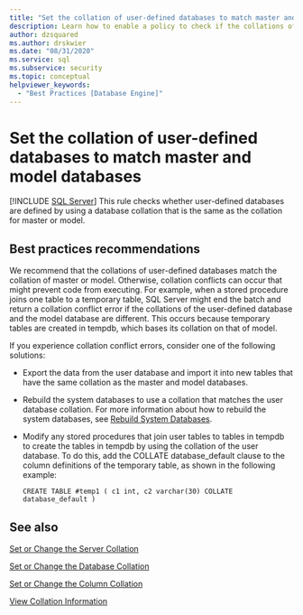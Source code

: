```yaml
---
title: "Set the collation of user-defined databases to match master and model databases"
description: Learn how to enable a policy to check if the collations of user-defined databases and system databases are the same.
author: dzsquared
ms.author: drskwier
ms.date: "08/31/2020"
ms.service: sql
ms.subservice: security
ms.topic: conceptual
helpviewer_keywords:
  - "Best Practices [Database Engine]"
---
```

# Set the collation of user-defined databases to match master and model databases
 [!INCLUDE [SQL Server](../../includes/applies-to-version/sqlserver.md)]
  This rule checks whether user-defined databases are defined by using a database collation that is the same as the collation for master or model.
  
## Best practices recommendations  
 We recommend that the collations of user-defined databases match the collation of master or model. Otherwise, collation conflicts can occur that might prevent code from executing. For example, when a stored procedure joins one table to a temporary table, SQL Server might end the batch and return a collation conflict error if the collations of the user-defined database and the model database are different. This occurs because temporary tables are created in tempdb, which bases its collation on that of model.

  If you experience collation conflict errors, consider one of the following solutions:

  - Export the data from the user database and import it into new tables that have the same collation as the master and model databases.

  - Rebuild the system databases to use a collation that matches the user database collation. For more information about how to rebuild the system databases, see [Rebuild System Databases](../databases/rebuild-system-databases.md).

  - Modify any stored procedures that join user tables to tables in tempdb to create the tables in tempdb by using the collation of the user database. To do this, add the COLLATE database_default clause to the column definitions of the temporary table, as shown in the following example:
  
    ```
    CREATE TABLE #temp1 ( c1 int, c2 varchar(30) COLLATE database_default )
    ```

## See also
  
 [Set or Change the Server Collation](../collations/set-or-change-the-server-collation.md)  

 [Set or Change the Database Collation](../collations/set-or-change-the-database-collation.md)

 [Set or Change the Column Collation](../collations/set-or-change-the-column-collation.md)
 
 [View Collation Information](../collations/view-collation-information.md)    
  
  

